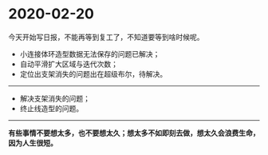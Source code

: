 # 2020-02-20

今天开始写日报，不能再等到复工了，不知道要等到啥时候呢。

- 小连接体环造型数据无法保存的问题已解决；
- 自动平滑扩大区域与迭代次数；
- 定位出支架消失的问题出在超级布尔，待解决。

---

- 解决支架消失的问题；
- 终止线造型的问题。

---

**有些事情不要想太多，也不要想太久；想太多不如即刻去做，想太久会浪费生命，因为人生很短。**